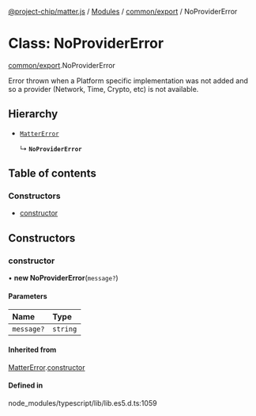 [@project-chip/matter.js](../README.md) / [Modules](../modules.md) / [common/export](../modules/common_export.md) / NoProviderError

# Class: NoProviderError

[common/export](../modules/common_export.md).NoProviderError

Error thrown when a Platform specific implementation was not added and so a provider (Network, Time, Crypto, etc)
is not available.

## Hierarchy

- [`MatterError`](common_export.MatterError.md)

  ↳ **`NoProviderError`**

## Table of contents

### Constructors

- [constructor](common_export.NoProviderError.md#constructor)

## Constructors

### constructor

• **new NoProviderError**(`message?`)

#### Parameters

| Name | Type |
| :------ | :------ |
| `message?` | `string` |

#### Inherited from

[MatterError](common_export.MatterError.md).[constructor](common_export.MatterError.md#constructor)

#### Defined in

node_modules/typescript/lib/lib.es5.d.ts:1059
